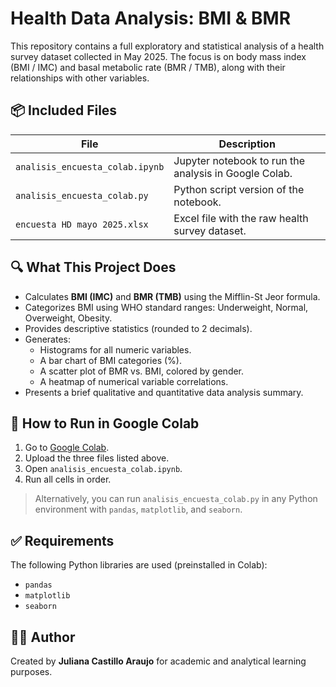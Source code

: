 # Health Data Analysis: BMI & BMR

This repository contains a full exploratory and statistical analysis of a health survey dataset collected in May 2025. The focus is on body mass index (BMI / IMC) and basal metabolic rate (BMR / TMB), along with their relationships with other variables.

## 📦 Included Files

| File                             | Description                                                   |
|----------------------------------|---------------------------------------------------------------|
| `analisis_encuesta_colab.ipynb` | Jupyter notebook to run the analysis in Google Colab.         |
| `analisis_encuesta_colab.py`    | Python script version of the notebook.                        |
| `encuesta HD mayo 2025.xlsx`    | Excel file with the raw health survey dataset.                |

## 🔍 What This Project Does

- Calculates **BMI (IMC)** and **BMR (TMB)** using the Mifflin-St Jeor formula.
- Categorizes BMI using WHO standard ranges: Underweight, Normal, Overweight, Obesity.
- Provides descriptive statistics (rounded to 2 decimals).
- Generates:
  - Histograms for all numeric variables.
  - A bar chart of BMI categories (%).
  - A scatter plot of BMR vs. BMI, colored by gender.
  - A heatmap of numerical variable correlations.
- Presents a brief qualitative and quantitative data analysis summary.

## 🚀 How to Run in Google Colab

1. Go to [Google Colab](https://colab.research.google.com/).
2. Upload the three files listed above.
3. Open `analisis_encuesta_colab.ipynb`.
4. Run all cells in order.

> Alternatively, you can run `analisis_encuesta_colab.py` in any Python environment with `pandas`, `matplotlib`, and `seaborn`.

## ✅ Requirements

The following Python libraries are used (preinstalled in Colab):

- `pandas`
- `matplotlib`
- `seaborn`

## 👩‍💻 Author

Created by **Juliana Castillo Araujo** for academic and analytical learning purposes.
